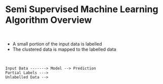 # Semi Supervised Machine Learning Algorithm Overview

<br>

* A small portion of the input data is labelled
* The clustered data is mapped to the labelled data

<br>

```Text
Input Data -------> Model --> Prediction
Partial Labels --->
Unlabelled Data -->
```
